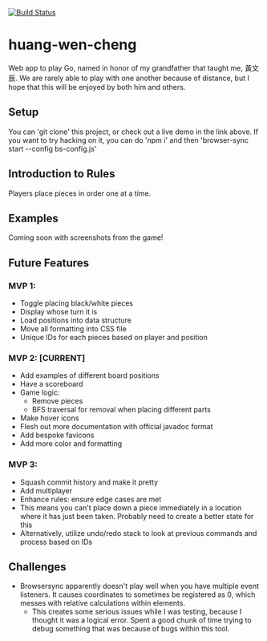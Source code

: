 [![Build Status](https://travis-ci.com/gfting/huang-wen-cheng.svg?branch=master)](https://travis-ci.com/gfting/huang-wen-cheng)

# huang-wen-cheng
Web app to play Go, named in honor of my grandfather that taught me, 黃文辰. We are rarely able to play with one another because of distance, but I hope that this will be enjoyed by both him and others.

## Setup
You can 'git clone' this project, or check out a live demo in the link above. If you want to try hacking on it, you can do 'npm i' and then 'browser-sync start --config bs-config.js'

## Introduction to Rules
Players place pieces in order one at a time. 

## Examples
Coming soon with screenshots from the game!

## Future Features

### MVP 1:
* Toggle placing black/white pieces
* Display whose turn it is
* Load positions into data structure
* Move all formatting into CSS file
* Unique IDs for each pieces based on player and position

### MVP 2: [CURRENT]
* Add examples of different board positions
* Have a scoreboard
* Game logic:
  * Remove pieces
  * BFS traversal for removal when placing different parts
* Make hover icons
* Flesh out more documentation with official javadoc format
* Add bespoke favicons
* Add more color and formatting

### MVP 3:
* Squash commit history and make it pretty
* Add multiplayer
* Enhance rules: ensure edge cases are met
* This means you can't place down a piece immediately in a location where it has just been taken. Probably need to create a better state for this
* Alternatively, utilize undo/redo stack to look at previous commands and process based on IDs

## Challenges
* Browsersync apparently doesn't play well when you have multiple event listeners. It causes coordinates to sometimes be registered as 0, which messes with relative calculations within elements.
  * This creates some serious issues while I was testing, because I thought it was a logical error. Spent a good chunk of time trying to debug something that was because of bugs within this tool.